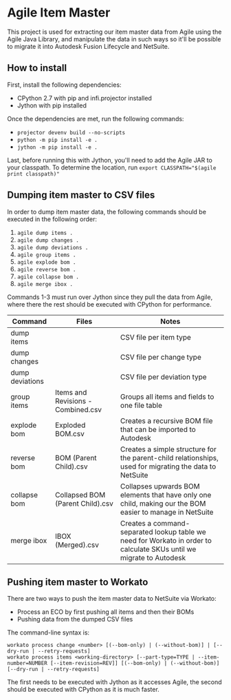 Agile Item Master
=================

This project is used for extracting our item master data from Agile using the Agile Java Library, and manipulate the data in such ways so it'll be possible to migrate it into Autodesk Fusion Lifecycle and NetSuite.

How to install
--------------

First, install the following dependencies:

* CPython 2.7 with pip and infi.projector installed
* Jython with pip installed

Once the dependencies are met, run the following commands:

* `projector devenv build --no-scripts`
* `python -m pip install -e .`
* `jython -m pip install -e .`

Last, before running this with Jython, you'll need to add the Agile JAR to your classpath.
To determine the location, run `export CLASSPATH="$(agile print classpath)"`


Dumping item master to CSV files
--------------------------------

In order to dump item master data, the following commands should be executed in the following order:

1. `agile dump items .`
2. `agile dump changes .`
3. `agile dump deviations .`
4. `agile group items .`
5. `agile explode bom .`
6. `agile reverse bom .`
7. `agile collapse bom .`
8. `agile merge ibox .`

Commands 1-3 must run over Jython since they pull the data from Agile, where there the rest should be executed with CPython for performance.

Command | Files | Notes
--------|-------|------
dump items | | CSV file per item type
dump changes | | CSV file per change type
dump deviations | | CSV file per deviation type
group items | Items and Revisions - Combined.csv | Groups all items and fields to one file table
explode bom | Exploded BOM.csv | Creates a recursive BOM file that can be imported to Autodesk
reverse bom | BOM (Parent Child).csv | Creates a simple structure for the parent-child relationships, used for migrating the data to NetSuite
collapse bom | Collapsed BOM (Parent Child).csv | Collapses upwards BOM elements that have only one child, making our the BOM easier to manage in NetSuite
merge ibox | IBOX (Merged).csv | Creates a command-separated lookup table we need for Workato in order to calculate SKUs until we migrate to Autodesk


Pushing item master to Workato
------------------------------

There are two ways to push the item master data to NetSuite via Workato:

* Process an ECO by first pushing all items and then their BOMs
* Pushing data from the dumped CSV files

The command-line syntax is:

    workato process change <number> [(--bom-only) | (--without-bom)] | [--dry-run | --retry-requests]
    workato process items <working-directory> [--part-type=TYPE | --item-number=NUMBER [--item-revision=REV]] [(--bom-only) | (--without-bom)] [--dry-run | --retry-requests]

The first needs to be executed with Jython as it accesses Agile, the second should be executed with CPython as it is much faster.
